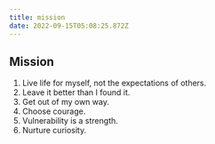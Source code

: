 ```yaml
---
title: mission
date: 2022-09-15T05:08:25.872Z
---
```



## Mission
1. Live life for myself, not the expectations of others.
2. Leave it better than I found it.
3. Get out of my own way.
5. Choose courage.
6. Vulnerability is a strength.
7. Nurture curiosity.